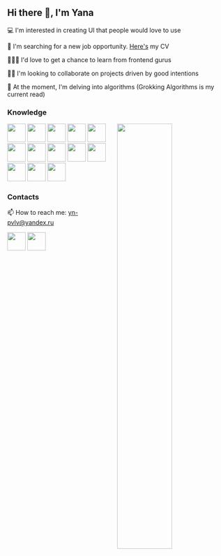 ## Hi there 👋, I'm Yana

💻 I'm interested in creating UI that people would love to use

🤔 I'm searching for a new job opportunity. <a href='https://project10963329.tilda.ws/'>Here's</a> my CV

👨🏻‍💻 I'd love to get a chance to learn from frontend gurus

👯‍♀️ I'm looking to collaborate on projects driven by good intentions

🔭 At the moment, I'm delving into algorithms (Grokking Algorithms is my current read)

### Knowledge

<img align="right" width="50%" src="https://github-readme-stats.vercel.app/api/top-langs/?username=yana-pavlova&layout=compact" />

<a href="https://developer.mozilla.org/en-US/docs/Web/JavaScript"><img height="42" width="42" src="https://cdn.simpleicons.org/javascript" /></a>
<a href="https://www.typescriptlang.org/"><img height="42" width="42" src="https://cdn.simpleicons.org/typescript" /></a>
<a href="https://www.w3.org/Style/CSS/Overview.en.html"><img height="42" width="42" src="https://cdn.simpleicons.org/css3" /></a>
<a href="https://webpack.js.org/"><img height="42" width="42" src="https://cdn.simpleicons.org/webpack" /></a>
<a href="https://www.w3.org/TR/2011/WD-html5-20110425/"><img height="42" width="42" src="https://cdn.simpleicons.org/html5" /></a>
<a href="https://react.dev/"><img height="42" width="42" src="https://cdn.simpleicons.org/react" /></a>
<a href="https://redux.js.org/"><img height="42" width="42" src="https://cdn.simpleicons.org/redux" /></a>
<a href="https://figma.com"><img height="42" width="42" src="https://cdn.simpleicons.org/figma" /></a>
<a href="https://docs.cypress.io/"><img height="42" width="42" src="https://cdn.simpleicons.org/cypress" /></a>
<a href="https://jestjs.io/"><img height="42" width="42" src="https://cdn.simpleicons.org/jest" /></a>
<a href="https://eslint.org/"><img height="42" width="42" src="https://cdn.simpleicons.org/eslint" /></a>
<a href="https://git-scm.com/"><img height="42" width="42" src="https://cdn.simpleicons.org/git" /></a>
<a href="https://github.com/"><img height="42" width="42" src="https://cdn.simpleicons.org/github" /></a>

### Contacts
📫 How to reach me: yn-pvlv@yandex.ru

<a href="https://t.me/ynpvlv"><img height="42" width="42" src="https://cdn.simpleicons.org/telegram/26A5E4" /></a>
<a href="https://wa.me/qr/AY5DZJ3WL474E1"><img height="42" width="42" src="https://cdn.simpleicons.org/whatsapp/25D426" /></a>
